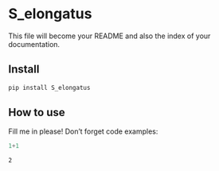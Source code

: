S_elongatus
================

<!-- WARNING: THIS FILE WAS AUTOGENERATED! DO NOT EDIT! -->

This file will become your README and also the index of your
documentation.

## Install

``` sh
pip install S_elongatus
```

## How to use

Fill me in please! Don’t forget code examples:

``` python
1+1
```

    2

